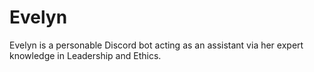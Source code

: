 # Evelyn
Evelyn is a personable Discord bot acting as an assistant via her expert knowledge in Leadership and Ethics.
